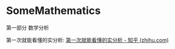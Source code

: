 # SomeMathematics

第一部分 数学分析

第一次就能看懂的实分析: [第一次就能看懂的实分析 - 知乎 (zhihu.com)](https://www.zhihu.com/column/c_1337811261401587712)